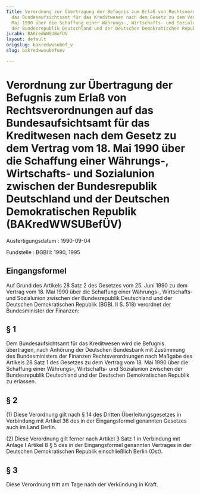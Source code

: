 ```yaml
---
Title: Verordnung zur Übertragung der Befugnis zum Erlaß von Rechtsverordnungen auf
  das Bundesaufsichtsamt für das Kreditwesen nach dem Gesetz zu dem Vertrag vom 18.
  Mai 1990 über die Schaffung einer Währungs-, Wirtschafts- und Sozialunion zwischen
  der Bundesrepublik Deutschland und der Deutschen Demokratischen Republik
jurabk: BAKredWWSUBefÜV
layout: default
origslug: bakredwwsubef_v
slug: bakredwwsubefuev

---
```


# Verordnung zur Übertragung der Befugnis zum Erlaß von Rechtsverordnungen auf das Bundesaufsichtsamt für das Kreditwesen nach dem Gesetz zu dem Vertrag vom 18. Mai 1990 über die Schaffung einer Währungs-, Wirtschafts- und Sozialunion zwischen der Bundesrepublik Deutschland und der Deutschen Demokratischen Republik (BAKredWWSUBefÜV)

Ausfertigungsdatum
:   1990-09-04

Fundstelle
:   BGBl I: 1990, 1995

## Eingangsformel

Auf Grund des Artikels 28 Satz 2 des Gesetzes vom 25. Juni 1990 zu dem
Vertrag vom 18. Mai 1990 über die Schaffung einer Währungs-,
Wirtschafts- und Sozialunion zwischen der Bundesrepublik Deutschland
und der Deutschen Demokratischen Republik (BGBl. II S. 518) verordnet
der Bundesminister der Finanzen:

## § 1

Dem Bundesaufsichtsamt für das Kreditwesen wird die Befugnis
übertragen, nach Anhörung der Deutschen Bundesbank mit Zustimmung des
Bundesministers der Finanzen Rechtsverordnungen nach Maßgabe des
Artikels 28 Satz 1 des Gesetzes zu dem Vertrag vom 18. Mai 1990 über
die Schaffung einer Währungs-, Wirtschafts- und Sozialunion zwischen
der Bundesrepublik Deutschland und der Deutschen Demokratischen
Republik zu erlassen.

## § 2

(1) Diese Verordnung gilt nach § 14 des Dritten Überleitungsgesetzes
in Verbindung mit Artikel 36 des in der Eingangsformel genannten
Gesetzes auch im Land Berlin.

(2) Diese Verordnung gilt ferner nach Artikel 3 Satz 1 in Verbindung
mit Anlage I Artikel 8 § 5 des in der Eingangsformel genannten
Vertrages in der Deutschen Demokratischen Republik einschließlich
Berlin (Ost).

## § 3

Diese Verordnung tritt am Tage nach der Verkündung in Kraft.

